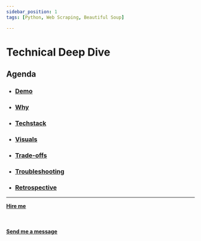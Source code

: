 ```yaml
---
sidebar_position: 1
tags: [Python, Web Scraping, Beautiful Soup]

---
```


# Technical Deep Dive



## Agenda
* ### [Demo](/docs/projects/1:%20Web%20Development/Hackernews%20Webscraper/demo)
* ### [Why](/docs/projects/1:%20Web%20Development/Hackernews%20Webscraper/why)
* ###  [Techstack](/docs/projects/1:%20Web%20Development/Hackernews%20Webscraper/Techstack)
* ###  [Visuals](/docs/projects/1:%20Web%20Development/Hackernews%20Webscraper/visuals)
* ###  [Trade-offs](/docs/projects/1:%20Web%20Development/Hackernews%20Webscraper/tradeoffs)
* ###  [Troubleshooting](/docs/projects/1:%20Web%20Development/Hackernews%20Webscraper/troubleshooting)
* ###  [Retrospective](/docs/projects/1:%20Web%20Development/Hackernews%20Webscraper/retrospective)


<hr></hr>

<a href="https://calendly.com/mattherzog/business-chat" target="_blank"><b><u>Hire me</u></b></a>
<br></br>
<br></br>
<a href="mailto:matt@mattherzog.me" target="_blank"><b><u>Send me a message</u></b></a>
